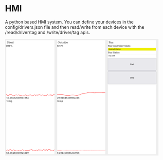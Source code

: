 # HMI

A python based HMI system.  You can define your devices in the config/drivers.json file and then read/write from each device with the /read/driver/tag and /write/driver/tag apis.

![Screenshot](https://github.com/danomagnum/HMI/blob/main/screenshots/Screenshot_2022-10-14_11-35-37.png)
